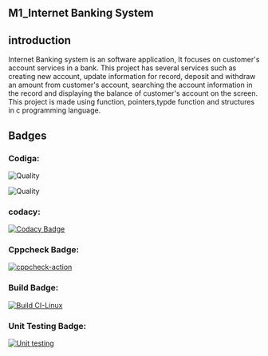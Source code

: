 ## M1_Internet Banking System

## introduction 
Internet Banking system is an software application, It focuses on customer's account services in a bank. This project has several services such as creating new account, update information for record, deposit and withdraw an amount from customer's account, searching the account information in the record and displaying the balance of customer's account on the screen. This project is made using function, pointers,typde function and structures in c programming language.

## Badges

### Codiga:

![Quality](https://api.codiga.io/project/32417/score/svg)

![Quality](https://api.codiga.io/project/32417/status/svg)

### codacy:

[![Codacy Badge](https://app.codacy.com/project/badge/Grade/2de48b1f73594e5eac2cdf7806bc32db)](https://www.codacy.com/gh/akkivanguu/p3---Copy/dashboard?utm_source=github.com&amp;utm_medium=referral&amp;utm_content=akkivanguu/p3---Copy&amp;utm_campaign=Badge_Grade)
### Cppcheck Badge:

[![cppcheck-action](https://github.com/akkivanguu/p3---Copy/actions/workflows/c-cppcheck.yml/badge.svg)](https://github.com/akkivanguu/p3---Copy/actions/workflows/c-cppcheck.yml)

### Build Badge:

[![Build CI-Linux](https://github.com/akkivanguu/p3---Copy/actions/workflows/build1.yml/badge.svg)](https://github.com/akkivanguu/p3---Copy/actions/workflows/build1.yml)

### Unit Testing Badge:

[![Unit testing](https://github.com/akkivanguu/p3---Copy/actions/workflows/12.yml/badge.svg)](https://github.com/akkivanguu/p3---Copy/actions/workflows/12.yml)



